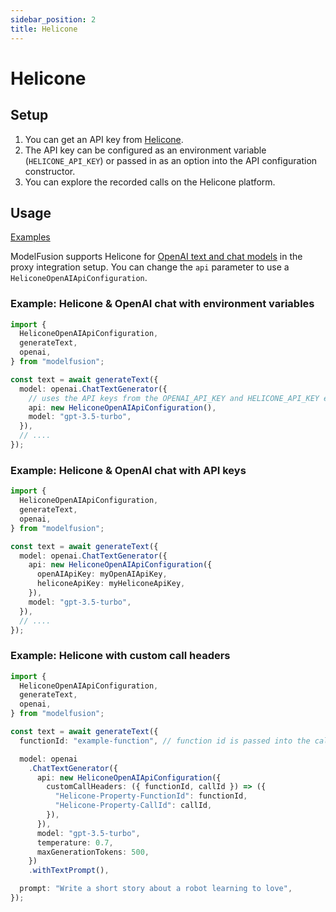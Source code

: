 ```yaml
---
sidebar_position: 2
title: Helicone
---
```


# Helicone

## Setup

1. You can get an API key from [Helicone](https://www.helicone.ai/).
1. The API key can be configured as an environment variable (`HELICONE_API_KEY`) or passed in as an option into the API configuration constructor.
1. You can explore the recorded calls on the Helicone platform.

## Usage

[Examples](https://github.com/lgrammel/modelfusion/tree/main/examples/basic/src/observability/helicone/)

ModelFusion supports Helicone for [OpenAI text and chat models](/integration/model-provider/openai) in the proxy integration setup.
You can change the `api` parameter to use a `HeliconeOpenAIApiConfiguration`.

### Example: Helicone & OpenAI chat with environment variables

```ts
import {
  HeliconeOpenAIApiConfiguration,
  generateText,
  openai,
} from "modelfusion";

const text = await generateText({
  model: openai.ChatTextGenerator({
    // uses the API keys from the OPENAI_API_KEY and HELICONE_API_KEY environment variables
    api: new HeliconeOpenAIApiConfiguration(),
    model: "gpt-3.5-turbo",
  }),
  // ....
});
```

### Example: Helicone & OpenAI chat with API keys

```ts
import {
  HeliconeOpenAIApiConfiguration,
  generateText,
  openai,
} from "modelfusion";

const text = await generateText({
  model: openai.ChatTextGenerator({
    api: new HeliconeOpenAIApiConfiguration({
      openAIApiKey: myOpenAIApiKey,
      heliconeApiKey: myHeliconeApiKey,
    }),
    model: "gpt-3.5-turbo",
  }),
  // ....
});
```

### Example: Helicone with custom call headers

```ts
import {
  HeliconeOpenAIApiConfiguration,
  generateText,
  openai,
} from "modelfusion";

const text = await generateText({
  functionId: "example-function", // function id is passed into the call headers

  model: openai
    .ChatTextGenerator({
      api: new HeliconeOpenAIApiConfiguration({
        customCallHeaders: ({ functionId, callId }) => ({
          "Helicone-Property-FunctionId": functionId,
          "Helicone-Property-CallId": callId,
        }),
      }),
      model: "gpt-3.5-turbo",
      temperature: 0.7,
      maxGenerationTokens: 500,
    })
    .withTextPrompt(),

  prompt: "Write a short story about a robot learning to love",
});
```
